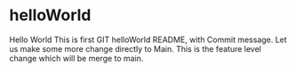 # helloWorld
Hello World
This is first GIT helloWorld README, with Commit message.
Let us make some more change directly to Main.
This is the feature level change which will be merge to main.
